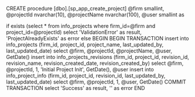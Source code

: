 ﻿CREATE procedure [dbo].[sp_app_create_project] @firm smallint, @projectId nvarchar(10), @projectName nvarchar(100), @user smallint as

if exists (select * from info_projects where firm_id=@firm and project_id=@projectId)
	select 'ValidationError' as result, 'ProjectAlreadyExists' as error
else
	BEGIN
		BEGIN TRANSACTION
			insert into info_projects (firm_id, project_id, project_name, last_updated_by, last_updated_date) select @firm, @projectId, @projectName, @user, GetDate()
			insert into info_projects_revisions (firm_id, project_id, revision_id, revision_name, revision_created_date, revision_created_by) select @firm, @projectId, 1, 'Initial Project Init', GetDate(), @user
			insert into info_project_info (firm_id, project_id, revision_id, last_updated_by, last_updated_date) select @firm, @projectId, 1, @user, GetDate()
		COMMIT TRANSACTION
		select 'Success' as result, '' as error
	END
